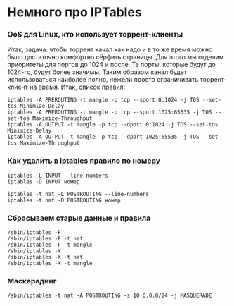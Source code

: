 # Немного про IPTables

### QoS для Linux, кто использует торрент-клиенты
Итак, задача: чтобы торрент качал как надо и в то же время можно было достаточно комфортно сёрфить страницы. Для этого мы отделим приоритеты для портов до 1024 и после. Те порты, которые будут до 1024-го, будут более значимы. Таким образом канал будет использоваться наиболее полно, нежели просто ограничивать торрент-клиент на время. Итак, список правил:

```
iptables -A PREROUTING -t mangle -p tcp --sport 0:1024 -j TOS --set-tos Minimize-Delay
iptables -A PREROUTING -t mangle -p tcp --sport 1025:65535 -j TOS --set-tos Maximize-Throughput
iptables -A OUTPUT -t mangle -p tcp --dport 0:1024 -j TOS --set-tos Minimize-Delay
iptables -A OUTPUT -t mangle -p tcp --dport 1025:65535 -j TOS --set-tos Maximize-Throughput
```

### Как удалить в iptables правило по номеру

```
iptables -L INPUT --line-numbers
iptables -D INPUT номер

iptables -t nat -L POSTROUTING --line-numbers
iptables -t nat -D POSTROUTING номер
```

### Сбрасываем старые данные и правила

```
/sbin/iptables -F
/sbin/iptables -F -t nat
/sbin/iptables -F -t mangle
/sbin/iptables -X
/sbin/iptables -X -t nat
/sbin/iptables -X -t mangle
```


### Маскарадинг

```
/sbin/iptables -t nat -A POSTROUTING -s 10.0.0.0/24 -j MASQUERADE
```